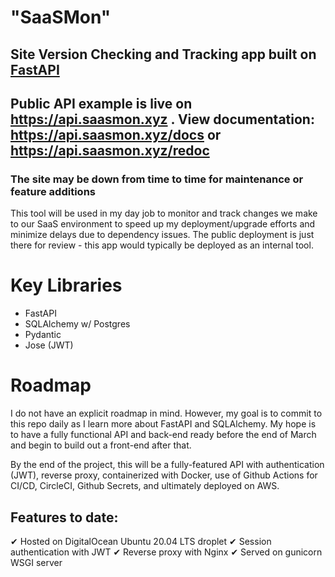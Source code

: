 # "SaaSMon"
## Site Version Checking and Tracking app built on [FastAPI](https://fastapi.tiangolo.com/)
## Public API example is live on <https://api.saasmon.xyz> . View documentation: <https://api.saasmon.xyz/docs> or <https://api.saasmon.xyz/redoc>
### The site may be down from time to time for maintenance or feature additions

This tool will be used in my day job to monitor and track changes we make to our SaaS environment to speed up my deployment/upgrade efforts and minimize delays due to dependency issues.  The public deployment is just there for review - this app would typically be deployed as an internal tool.

# Key Libraries
- FastAPI
- SQLAlchemy w/ Postgres
- Pydantic
- Jose (JWT)

# Roadmap
I do not have an explicit roadmap in mind. However, my goal is to commit to this repo daily as I learn more about FastAPI and SQLAlchemy.
My hope is to have a fully functional API and back-end ready before the end of March and begin to build out a front-end after that.

By the end of the project, this will be a fully-featured API with authentication (JWT), reverse proxy, containerized with Docker, use of Github Actions for CI/CD, CircleCI, Github Secrets, and ultimately deployed on AWS.

## Features to date:
✔ Hosted on DigitalOcean Ubuntu 20.04 LTS droplet
✔ Session authentication with JWT
✔ Reverse proxy with Nginx
✔ Served on gunicorn WSGI server
